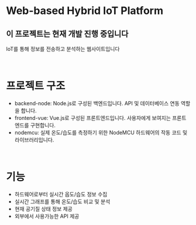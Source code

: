 # Web-based Hybrid IoT Platform

## 이 프로젝트는 현재 개발 진행 중입니다

IoT를 통해 정보를 전송하고 분석하는 웹사이트입니다

<br>

# 프로젝트 구조

-   backend-node: Node.js로 구성된 백엔드입니다. API 및 데이터베이스 연동 역할을 합니다.
-   frontend-vue: Vue.js로 구성된 프론트엔드입니다. 사용자에게 보여지는 프론트엔드를 구현합니다.
-   nodemcu: 실제 온도/습도를 측정하기 위한 NodeMCU 하드웨어의 작동 코드 및 라이브러리입니다.

<br>

# 기능

-   하드웨어로부터 실시간 옵도/습도 정보 수집
-   실시간 그래프를 통해 온도/습도 비교 및 분석
-   현재 공기질 상태 정보 제공
-   외부에서 사용가능한 API 제공

<br>